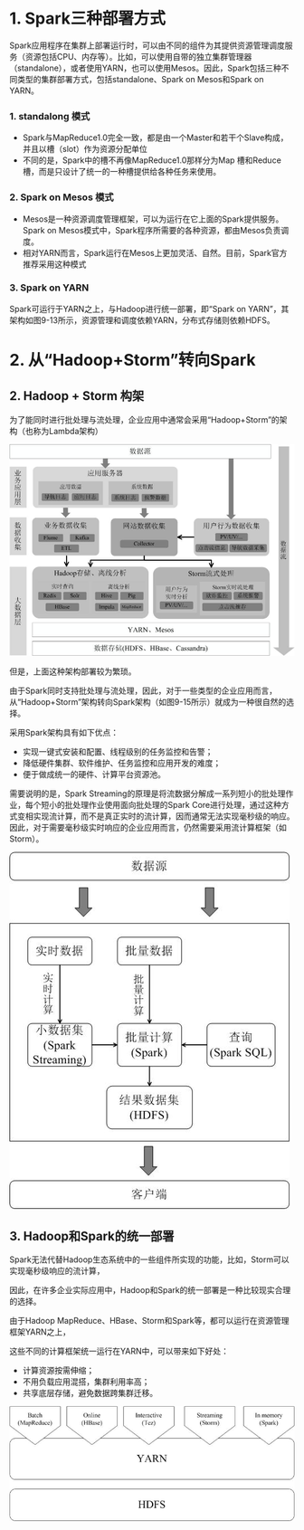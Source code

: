 # 1. Spark三种部署方式

Spark应用程序在集群上部署运行时，可以由不同的组件为其提供资源管理调度服务（资源包括CPU、内存等）。比如，可以使用自带的独立集群管理器（standalone），或者使用YARN，也可以使用Mesos。因此，Spark包括三种不同类型的集群部署方式，包括standalone、Spark on Mesos和Spark on YARN。

### 1. standalong 模式

* Spark与MapReduce1.0完全一致，都是由一个Master和若干个Slave构成，并且以槽（slot）作为资源分配单位
* 不同的是，Spark中的槽不再像MapReduce1.0那样分为Map 槽和Reduce槽，而是只设计了统一的一种槽提供给各种任务来使用。

### 2. Spark on Mesos 模式

* Mesos是一种资源调度管理框架，可以为运行在它上面的Spark提供服务。Spark on Mesos模式中，Spark程序所需要的各种资源，都由Mesos负责调度。
* 相对YARN而言，Spark运行在Mesos上更加灵活、自然。目前，Spark官方推荐采用这种模式

### 3. Spark on YARN 

Spark可运行于YARN之上，与Hadoop进行统一部署，即“Spark on YARN”，其架构如图9-13所示，资源管理和调度依赖YARN，分布式存储则依赖HDFS。



# 2. 从“Hadoop+Storm”转向Spark

## 2. Hadoop + Storm 构架

为了能同时进行批处理与流处理，企业应用中通常会采用“Hadoop+Storm”的架构（也称为Lambda架构）

![图9-14-采用HadoopStorm部署方式的一个案例](img/图9-14-采用HadoopStorm部署方式的一个案例.jpg)

但是，上面这种架构部署较为繁琐。

由于Spark同时支持批处理与流处理，因此，对于一些类型的企业应用而言，从“Hadoop+Storm”架构转向Spark架构（如图9-15所示）就成为一种很自然的选择。

采用Spark架构具有如下优点： 

* 实现一键式安装和配置、线程级别的任务监控和告警； 
* 降低硬件集群、软件维护、任务监控和应用开发的难度； 
* 便于做成统一的硬件、计算平台资源池。

需要说明的是，Spark Streaming的原理是将流数据分解成一系列短小的批处理作业，每个短小的批处理作业使用面向批处理的Spark Core进行处理，通过这种方式变相实现流计算，而不是真正实时的流计算，因而通常无法实现毫秒级的响应。因此，对于需要毫秒级实时响应的企业应用而言，仍然需要采用流计算框架（如Storm）。

 ![图9-15-用Spark架构满足批处理和流处理需求](img/图9-15-用Spark架构满足批处理和流处理需求.jpg)

## 3. Hadoop和Spark的统一部署

Spark无法代替Hadoop生态系统中的一些组件所实现的功能，比如，Storm可以实现毫秒级响应的流计算，

因此，在许多企业实际应用中，Hadoop和Spark的统一部署是一种比较现实合理的选择。 

由于Hadoop MapReduce、HBase、Storm和Spark等，都可以运行在资源管理框架YARN之上，

这些不同的计算框架统一运行在YARN中，可以带来如下好处： 

* 计算资源按需伸缩； 
* 不用负载应用混搭，集群利用率高； 
* 共享底层存储，避免数据跨集群迁移。

![图9-16-Hadoop和Spark的统一部署](img/图9-16-Hadoop和Spark的统一部署.jpg)

